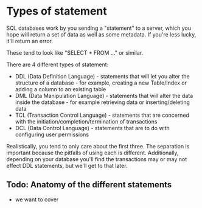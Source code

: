 # Types of statement

SQL databases work by you sending a "statement" to a server, which you hope will return a set of data as well as some metadata. If you're less lucky, it'll return an error.

These tend to look like "SELECT * FROM ..." or similar.

There are 4 different types of statement:

- DDL (Data Definition Language) - statements that will let you alter the structure of a database - for example, creating a new Table/Index or adding a column to an existing table
- DML (Data Manipulation Language) - statements that will alter the data inside the database - for example retrieving data or inserting/deleting data
- TCL (Transaction Control Language) - statements that are concerned with the initiation/completion/termination of transactions
- DCL (Data Control Language) - statements that are to do with configuring user permissions

Realistically, you tend to only care about the first three. The separation is important because the pitfalls of using each is different. Additionally, depending on your database you'll find the transactions may or may not effect DDL statements, but we'll get to that later.

## Todo: Anatomy of the different statements
- we want to cover 
